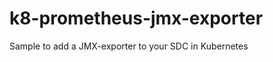 k8-prometheus-jmx-exporter
=======================================

Sample to add a JMX-exporter to your SDC in Kubernetes